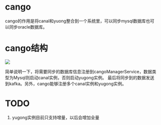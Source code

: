 # cango
cango的作用是将canal和yuong整合到一个系统里，可以同步mysql数据库也可以同步oracle数据库。

# cango结构
![](https://github.com/kevinKaiF/cango/blob/master/cango-example/src/doc/image/cango_architecture.png)

简单说明一下，将需要同步的数据库信息注册到cangoManagerService，数据类型为Mysql则启动canal实例，否则启动yugong实例。
最后将同步到的数据发送到kafka。另外，cango能够注册多个canal实例和yugong实例。

# TODO
1. yugong实例目前只支持增量，以后会增加全量

